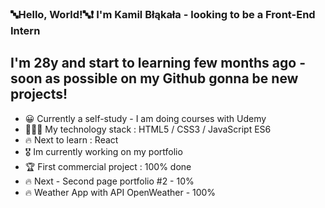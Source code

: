 ### 🔤Hello, World!🔤❗️ I'm Kamil Błąkała - looking to be a Front-End Intern

## I'm 28y and start to learning few months ago - soon as possible on my Github gonna be new projects!

- 😀 Currently a self-study - I am doing courses with Udemy
- 👨🏽‍💻 My technology stack : HTML5 / CSS3 / JavaScript ES6
- 🔥 Next to learn : React
- 🎖️ Im currently working on my portfolio 
- 🏆 First commercial project : 100% done
- 🔥 Next - Second page portfolio #2 - 10% 
- 🔥 Weather App with API OpenWeather - 100%
